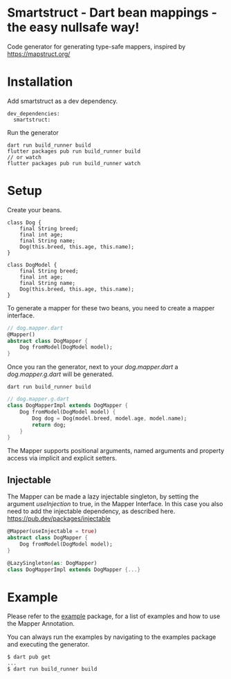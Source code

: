 # Smartstruct - Dart bean mappings - the easy nullsafe way!

Code generator for generating type-safe mappers, inspired by https://mapstruct.org/

# Installation

Add smartstruct as a dev dependency.

```
dev_dependencies:
  smartstruct:
```

Run the generator

```
dart run build_runner build
flutter packages pub run build_runner build
// or watch
flutter packages pub run build_runner watch
```

# Setup

Create your beans.

```
class Dog {
    final String breed;
    final int age;
    final String name;
    Dog(this.breed, this.age, this.name);
}
```

```
class DogModel {
    final String breed;
    final int age;
    final String name;
    Dog(this.breed, this.age, this.name);
}
```

To generate a mapper for these two beans, you need to create a mapper interface.

```dart
// dog.mapper.dart
@Mapper()
abstract class DogMapper {
    Dog fromModel(DogModel model);
}
```

Once you ran the generator, next to your _dog.mapper.dart_ a _dog.mapper.g.dart_ will be generated.

```
dart run build_runner build
```

```dart
// dog.mapper.g.dart
class DogMapperImpl extends DogMapper {
    Dog fromModel(DogModel model) {
        Dog dog = Dog(model.breed, model.age, model.name);
        return dog;
    }
}
```

The Mapper supports positional arguments, named arguments and property access via implicit and explicit setters.

## Injectable

The Mapper can be made a lazy injectable singleton, by setting the argument _useInjection_ to true, in the Mapper Interface.
In this case you also need to add the injectable dependency, as described here. https://pub.dev/packages/injectable

```dart
@Mapper(useInjectable = true)
abstract class DogMapper {
    Dog fromModel(DogModel model);
}
```

```dart
@LazySingleton(as: DogMapper)
class DogMapperImpl extends DogMapper {...}
```

# Example

Please refer to the [example](https://github.com/smotastic/smartstruct/tree/master/example) package, for a list of examples and how to use the Mapper Annotation.

You can always run the examples by navigating to the examples package and executing the generator.

```console
$ dart pub get
...
$ dart run build_runner build
```
